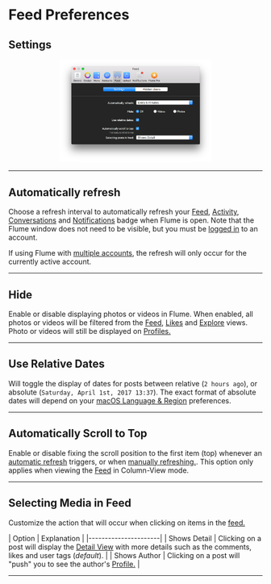 # Feed Preferences

## Settings

<p style="text-align: center; margin-top: 1em;"><img src="/preferences/assets/feed-settings.png" width="60%" height="60%" /></p>

------ 

## Automatically refresh

Choose a refresh interval to automatically refresh your [Feed](/views/feed.md), [Activity](/views/activity.md), [Conversations](/views/conversations.md) and [Notifications](/preferences/notifications.md) badge when Flume is open. Note that the Flume window does not need to be visible, but you must be [logged in](/views/login.md) to an account.

If using Flume with [multiple accounts](/preferences/accounts.md#adding-an-account-), the refresh will only occur for the currently active account.

------

## Hide

Enable or disable displaying photos or videos in Flume. When enabled, all photos or videos will be filtered from the [Feed](/views/feed.md), [Likes](/views/likes.md) and [Explore](/views/explore.md) views. Photo or videos will still be displayed on [Profiles.](/views/profile.md)

------

## Use Relative Dates

Will toggle the display of dates for posts between relative (```2 hours ago```), or absolute (```Saturday, April 1st, 2017 13:37```). The exact format of absolute dates will depend on your [macOS Language & Region](https://support.apple.com/kb/PH18445) preferences.

------

## Automatically Scroll to Top

Enable or disable fixing the scroll position to the first item (top) whenever an [automatic refresh](#automatically-refresh) triggers, or when [manually refreshing.](/misc/keyboard-shortcuts.md). This option only applies when viewing the [Feed](/views/feed.md) in Column-View mode.

------

## Selecting Media in Feed

Customize the action that will occur when clicking on items in the [feed.](/views/Feed.md)

| Option | Explanation |
|----------------------|
| Shows Detail | Clicking on a post will display the [Detail View](/views/detailview.md) with more details such as the comments, likes and user tags (_default_). |
| Shows Author | Clicking on a post will "push" you to see the author's [Profile.](/views/profile.md) |

------